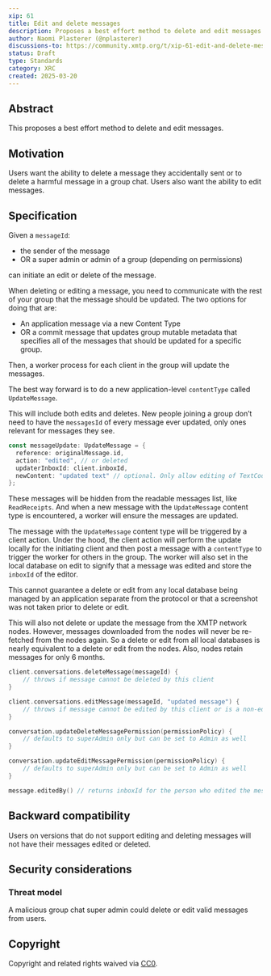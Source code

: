 ```yaml
---
xip: 61
title: Edit and delete messages
description: Proposes a best effort method to delete and edit messages.
author: Naomi Plasterer (@nplasterer)
discussions-to: https://community.xmtp.org/t/xip-61-edit-and-delete-messages/896
status: Draft
type: Standards
category: XRC
created: 2025-03-20
---
```


## Abstract

This proposes a best effort method to delete and edit messages.

## Motivation

Users want the ability to delete a message they accidentally sent or to delete a harmful message in a group chat. Users also want the ability to edit messages.

## Specification

Given a `messageId`:

- the sender of the message
- OR a super admin or admin of a group (depending on permissions)

can initiate an edit or delete of the message.

When deleting or editing a message, you need to communicate with the rest of your group that the message should be updated. The two options for doing that are:

- An application message via a new Content Type
- OR a commit message that updates group mutable metadata that specifies all of the messages that should be updated for a specific group.

Then, a worker process for each client in the group will update the messages.

The best way forward is to do a new application-level `contentType` called `UpdateMessage`.

This will include both edits and deletes. New people joining a group don’t need to have the `messagesId` of every message ever updated, only ones relevant for messages they see.

```kotlin
const messageUpdate: UpdateMessage = {
  reference: originalMessage.id,
  action: "edited", // or deleted
  updaterInboxId: client.inboxId,
  newContent: "updated text" // optional. Only allow editing of TextCodecs
};
```

These messages will be hidden from the readable messages list, like `ReadReceipts`. And when a new message with the `UpdateMessage` content type is encountered, a worker will ensure the messages are updated.

The message with the `UpdateMessage` content type will be triggered by a client action. Under the hood, the client action will perform the update locally for the initiating client and then post a message with a `contentType` to trigger the worker for others in the group. The worker will also set in the local database on edit to signify that a message was edited and store the `inboxId` of the editor.

This cannot guarantee a delete or edit from any local database being managed by an application separate from the protocol or that a screenshot was not taken prior to delete or edit.

This will also not delete or update the message from the XMTP network nodes. However, messages downloaded from the nodes will never be re-fetched from the nodes again. So a delete or edit from all local databases is nearly equivalent to a delete or edit from the nodes. Also, nodes retain messages for only 6 months.

```kotlin
client.conversations.deleteMessage(messageId) {
    // throws if message cannot be deleted by this client
}

client.conversations.editMessage(messageId, "updated message") {
    // throws if message cannot be edited by this client or is a non-editable content type
}

conversation.updateDeleteMessagePermission(permissionPolicy) {
    // defaults to superAdmin only but can be set to Admin as well
}

conversation.updateEditMessagePermission(permissionPolicy) {
    // defaults to superAdmin only but can be set to Admin as well
}

message.editedBy() // returns inboxId for the person who edited the message
```

## Backward compatibility

Users on versions that do not support editing and deleting messages will not have their messages edited or deleted.

## Security considerations

### Threat model

A malicious group chat super admin could delete or edit valid messages from users.

## Copyright

Copyright and related rights waived via [CC0](https://creativecommons.org/publicdomain/zero/1.0/).
